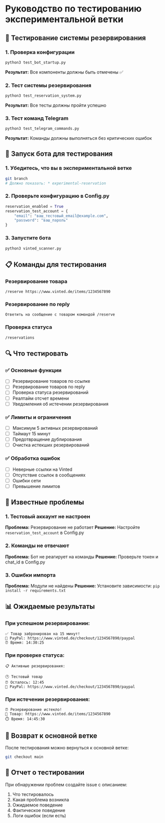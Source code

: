 # Руководство по тестированию экспериментальной ветки

## 🧪 Тестирование системы резервирования

### 1. Проверка конфигурации
```bash
python3 test_bot_startup.py
```
**Результат:** Все компоненты должны быть отмечены ✅

### 2. Тест системы резервирования
```bash
python3 test_reservation_system.py
```
**Результат:** Все тесты должны пройти успешно

### 3. Тест команд Telegram
```bash
python3 test_telegram_commands.py
```
**Результат:** Команды должны выполняться без критических ошибок

## 🚀 Запуск бота для тестирования

### 1. Убедитесь, что вы в экспериментальной ветке
```bash
git branch
# Должно показать: * experimental-reservation
```

### 2. Проверьте конфигурацию в Config.py
```python
reservation_enabled = True
reservation_test_account = {
    "email": "ваш_тестовый_email@example.com",
    "password": "ваш_пароль"
}
```

### 3. Запустите бота
```bash
python3 vinted_scanner.py
```

## 📋 Команды для тестирования

### Резервирование товара
```
/reserve https://www.vinted.de/items/1234567890
```

### Резервирование по reply
```
Ответить на сообщение с товаром командой /reserve
```

### Проверка статуса
```
/reservations
```

## 🔍 Что тестировать

### ✅ Основные функции
- [ ] Резервирование товаров по ссылке
- [ ] Резервирование товаров по reply
- [ ] Проверка статуса резервирований
- [ ] Реалтайм отсчет времени
- [ ] Уведомления об истечении резервирования

### ✅ Лимиты и ограничения
- [ ] Максимум 5 активных резервирований
- [ ] Таймаут 15 минут
- [ ] Предотвращение дублирования
- [ ] Очистка истекших резервирований

### ✅ Обработка ошибок
- [ ] Неверные ссылки на Vinted
- [ ] Отсутствие ссылок в сообщениях
- [ ] Ошибки сети
- [ ] Превышение лимитов

## 🐛 Известные проблемы

### 1. Тестовый аккаунт не настроен
**Проблема:** Резервирование не работает
**Решение:** Настройте `reservation_test_account` в Config.py

### 2. Команды не отвечают
**Проблема:** Бот не реагирует на команды
**Решение:** Проверьте токен и chat_id в Config.py

### 3. Ошибки импорта
**Проблема:** Модули не найдены
**Решение:** Установите зависимости: `pip install -r requirements.txt`

## 📊 Ожидаемые результаты

### При успешном резервировании:
```
✅ Товар забронирован на 15 минут!
🔗 PayPal: https://www.vinted.de/checkout/1234567890/paypal
⏰ Время: 14:30:25
```

### При проверке статуса:
```
📋 Активные резервирования:

🕐 Тестовый товар
⏰ Осталось: 12:45
🔗 PayPal: https://www.vinted.de/checkout/1234567890/paypal
```

### При истечении резервирования:
```
⏰ Резервирование истекло!
🔗 Товар: https://www.vinted.de/items/1234567890
⏱️ Время: 14:45:30
```

## 🔄 Возврат к основной ветке

После тестирования можно вернуться к основной ветке:
```bash
git checkout main
```

## 📝 Отчет о тестировании

При обнаружении проблем создайте issue с описанием:
1. Что тестировалось
2. Какая проблема возникла
3. Ожидаемое поведение
4. Фактическое поведение
5. Логи ошибок (если есть) 
